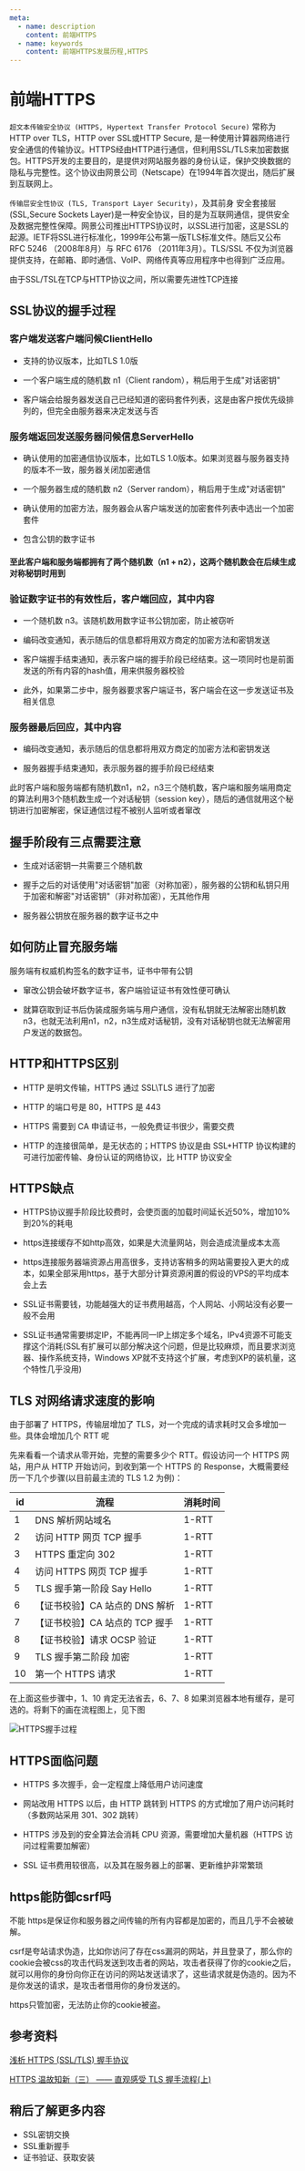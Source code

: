 ```yaml
---
meta:
  - name: description
    content: 前端HTTPS
  - name: keywords
    content: 前端HTTPS发展历程,HTTPS
---
```

# 前端HTTPS

`超文本传输安全协议 (HTTPS, Hypertext Transfer Protocol Secure)` 常称为HTTP over TLS，HTTP over SSL或HTTP Secure, 是一种使用计算器网络进行安全通信的传输协议。HTTPS经由HTTP进行通信，但利用SSL/TLS来加密数据包。HTTPS开发的主要目的，是提供对网站服务器的身份认证，保护交换数据的隐私与完整性。这个协议由网景公司（Netscape）在1994年首次提出，随后扩展到互联网上。

`传输层安全性协议 (TLS, Transport Layer Security)`，及其前身 安全套接层(SSL,Secure Sockets Layer)是一种安全协议，目的是为互联网通信，提供安全及数据完整性保障。网景公司推出HTTPS协议时，以SSL进行加密，这是SSL的起源。IETF将SSL进行标准化，1999年公布第一版TLS标准文件。随后又公布RFC 5246 （2008年8月）与 RFC 6176 （2011年3月）。TLS/SSL 不仅为浏览器提供支持，在邮箱、即时通信、VoIP、网络传真等应用程序中也得到广泛应用。

由于SSL/TSL在TCP与HTTP协议之间，所以需要先进性TCP连接

## SSL协议的握手过程

### 客户端发送客户端问候ClientHello

+ 支持的协议版本，比如TLS 1.0版

+ 一个客户端生成的随机数 n1（Client random），稍后用于生成"对话密钥"

+ 客户端会给服务器发送自己已经知道的密码套件列表，这是由客户按优先级排列的，但完全由服务器来决定发送与否

### 服务端返回发送服务器问候信息ServerHello

+ 确认使用的加密通信协议版本，比如TLS 1.0版本。如果浏览器与服务器支持的版本不一致，服务器关闭加密通信

+ 一个服务器生成的随机数 n2（Server random），稍后用于生成"对话密钥"

+ 确认使用的加密方法，服务器会从客户端发送的加密套件列表中选出一个加密套件

+ 包含公钥的数字证书

#### 至此客户端和服务端都拥有了两个随机数（n1 + n2），这两个随机数会在后续生成对称秘钥时用到

### 验证数字证书的有效性后，客户端回应，其中内容

+ 一个随机数 n3。该随机数用数字证书公钥加密，防止被窃听

+ 编码改变通知，表示随后的信息都将用双方商定的加密方法和密钥发送

+ 客户端握手结束通知，表示客户端的握手阶段已经结束。这一项同时也是前面发送的所有内容的hash值，用来供服务器校验

+ 此外，如果第二步中，服务器要求客户端证书，客户端会在这一步发送证书及相关信息

### 服务器最后回应，其中内容

+ 编码改变通知，表示随后的信息都将用双方商定的加密方法和密钥发送

+ 服务器握手结束通知，表示服务器的握手阶段已经结束

此时客户端和服务端都有随机数n1，n2，n3三个随机数，客户端和服务端用商定的算法利用3个随机数生成一个对话秘钥（session key），随后的通信就用这个秘钥进行加密解密，保证通信过程不被别人监听或者窜改

## 握手阶段有三点需要注意

+ 生成对话密钥一共需要三个随机数

+ 握手之后的对话使用"对话密钥"加密（对称加密），服务器的公钥和私钥只用于加密和解密"对话密钥"（非对称加密），无其他作用

+ 服务器公钥放在服务器的数字证书之中

## 如何防止冒充服务端

服务端有权威机构签名的数字证书，证书中带有公钥

+ 窜改公钥会破坏数字证书，客户端验证证书有效性便可确认

+ 就算窃取到证书后伪装成服务端与用户通信，没有私钥就无法解密出随机数n3，也就无法利用n1，n2，n3生成对话秘钥，没有对话秘钥也就无法解密用户发送的数据包。

## HTTP和HTTPS区别

+ HTTP 是明文传输，HTTPS 通过 SSL\TLS 进行了加密

+ HTTP 的端口号是 80，HTTPS 是 443

+ HTTPS 需要到 CA 申请证书，一般免费证书很少，需要交费

+ HTTP 的连接很简单，是无状态的；HTTPS 协议是由 SSL+HTTP 协议构建的可进行加密传输、身份认证的网络协议，比 HTTP 协议安全

## HTTPS缺点

+ HTTPS协议握手阶段比较费时，会使页面的加载时间延长近50%，增加10%到20%的耗电

+ https连接缓存不如http高效，如果是大流量网站，则会造成流量成本太高

+ https连接服务器端资源占用高很多，支持访客稍多的网站需要投入更大的成本，如果全部采用https，基于大部分计算资源闲置的假设的VPS的平均成本会上去

+ SSL证书需要钱，功能越强大的证书费用越高，个人网站、小网站没有必要一般不会用

+ SSL证书通常需要绑定IP，不能再同一IP上绑定多个域名，IPv4资源不可能支撑这个消耗(SSL有扩展可以部分解决这个问题，但是比较麻烦，而且要求浏览器、操作系统支持，Windows XP就不支持这个扩展，考虑到XP的装机量，这个特性几乎没用)

## TLS 对网络请求速度的影响

由于部署了 HTTPS，传输层增加了 TLS，对一个完成的请求耗时又会多增加一些。具体会增加几个 RTT 呢

先来看看一个请求从零开始，完整的需要多少个 RTT。假设访问一个 HTTPS 网站，用户从 HTTP 开始访问，到收到第一个 HTTPS 的 Response，大概需要经历一下几个步骤(以目前最主流的 TLS 1.2 为例)：

id |流程 |  消耗时间
---|---|--
1 | DNS 解析网站域名  | 1-RTT
2 | 访问 HTTP 网页 TCP 握手|  1-RTT  
3 | HTTPS 重定向 302|  1-RTT  
4 | 访问 HTTPS 网页 TCP 握手  |1-RTT  
5 | TLS 握手第一阶段 Say Hello|  1-RTT  
6 | 【证书校验】CA 站点的 DNS 解析|  1-RTT  
7 | 【证书校验】CA 站点的 TCP 握手|  1-RTT  
8 | 【证书校验】请求 OCSP 验证|  1-RTT  
9 | TLS 握手第二阶段 加密|  1-RTT  
10 | 第一个 HTTPS 请求|  1-RTT  

在上面这些步骤中，1、10 肯定无法省去，6、7、8 如果浏览器本地有缓存，是可选的。将剩下的画在流程图上，见下图

![HTTPS握手过程](/img/HTTPS握手过程.png)

## HTTPS面临问题

+ HTTPS 多次握手，会一定程度上降低用户访问速度

+ 网站改用 HTTPS 以后，由 HTTP 跳转到 HTTPS 的方式增加了用户访问耗时（多数网站采用 301、302 跳转）

+ HTTPS 涉及到的安全算法会消耗 CPU 资源，需要增加大量机器（HTTPS 访问过程需要加解密）

+ SSL 证书费用较很高，以及其在服务器上的部署、更新维护非常繁琐

## https能防御csrf吗

不能
https是保证你和服务器之间传输的所有内容都是加密的，而且几乎不会被破解。

csrf是夸站请求伪造，比如你访问了存在css漏洞的网站，并且登录了，那么你的cookie会被css的攻击代码发送到攻击者的网站，攻击者获得了你的cookie之后，就可以用你的身份向你正在访问的网站发送请求了，这些请求就是伪造的。因为不是你发送的请求，是攻击者借用你的身份发送的。

https只管加密，无法防止你的cookie被盗。

## 参考资料

[浅析 HTTPS (SSL/TLS) 握手协议](https://blog.wandoer.com/note/https-ssl-tls-%E5%8D%8F%E8%AE%AE-tls-%E6%8F%A1%E6%89%8B%E5%8D%8F%E8%AE%AE.htm)

[HTTPS 温故知新（三） —— 直观感受 TLS 握手流程(上)](https://halfrost.com/https_tls1-2_handshake/)

## 稍后了解更多内容

+ SSL密钥交换
+ SSL重新握手
+ 证书验证、获取安装
